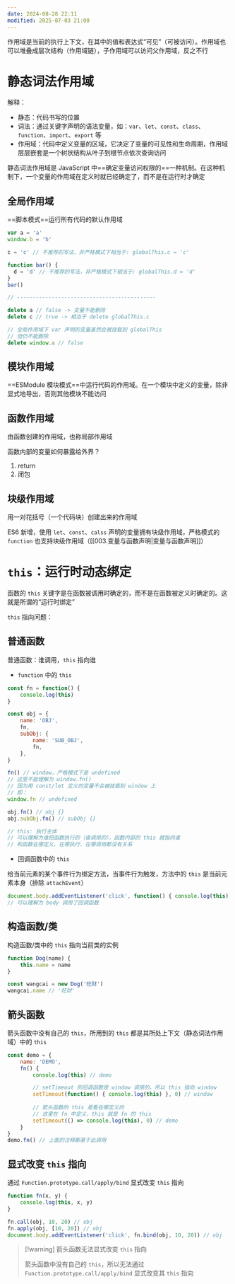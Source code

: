 ```yaml
---
date: 2024-08-28 22:11
modified: 2025-07-03 21:00
---
```


作用域是当前的执行上下文，在其中的值和表达式“可见”（可被访问）。作用域也可以堆叠成层次结构（作用域链），子作用域可以访问父作用域，反之不行

# 静态词法作用域

解释：

- 静态：代码书写的位置
- 词法：通过关键字声明的语法变量，如：`var`、`let`、`const`、`class`、`function`、`import`、`export` 等 
- 作用域：代码中定义变量的区域，它决定了变量的可见性和生命周期，作用域层层嵌套是一个树状结构从叶子到根节点依次查询访问

静态词法作用域是 JavaScript 中==确定变量访问权限的==一种机制。在这种机制下，一个变量的作用域在定义时就已经确定了，而不是在运行时才确定

## 全局作用域

==脚本模式==运行所有代码的默认作用域

```js
var a = 'a'
window.b = 'b'

c = 'c' // 不推荐的写法，非严格模式下相当于: globalThis.c = 'c'

function bar() {
  d = 'd' // 不推荐的写法，非严格模式下相当于: globalThis.d = 'd'
}
bar()

// --------------------------------------------

delete a // false -> 变量不能删除
delete c // true -> 相当于 delete globalThis.c

// 全局作用域下 var 声明的变量虽然会被挂载到 globalThis
// 但仍不能删除
delete window.a // false
```

## 模块作用域

==ESModule 模块模式==中运行代码的作用域。在一个模块中定义的变量，除非显式地导出，否则其他模块不能访问

## 函数作用域

由函数创建的作用域，也称局部作用域

函数内部的变量如何暴露给外界？

1. return
2. 闭包

## 块级作用域

用一对花括号（一个代码块）创建出来的作用域

ES6 新增，使用 `let`、`const`、`calss` 声明的变量拥有块级作用域，严格模式的 `function` 也支持块级作用域（[[003.变量与函数声明|变量与函数声明]]）

# `this`：运行时动态绑定

函数的 `this` 关键字是在函数被调用时确定的，而不是在函数被定义时确定的。这就是所谓的“运行时绑定”

`this` 指向问题：

## 普通函数

普通函数：谁调用，`this` 指向谁

- `function` 中的 `this`

```js
const fn = function() {
    console.log(this)
}

const obj = {
    name: 'OBJ',
    fn,
    subObj: {
        name: 'SUB_OBJ',
        fn,
    },
}

fn() // window，严格模式下是 undefined
// 这里不能理解为 window.fn()
// 因为用 const/let 定义的变量不会被挂载到 window 上
// 即：
window.fn // undefined

obj.fn() // obj {}
obj.subObj.fn() // subObj {}

// this: 执行主体
// 可以理解为谁把函数执行的（谁调用的），函数内部的 this 就指向谁
// 和函数在哪定义、在哪执行、在哪调用都没有关系
```

- 回调函数中的 `this`

给当前元素的某个事件行为绑定方法，当事件行为触发，方法中的 `this` 是当前元素本身（排除 `attachEvent`）

```js
document.body.addEventListener('click', function() { console.log(this) }) // body
// 可以理解为 body 调用了回调函数
```

## 构造函数/类

构造函数/类中的 `this` 指向当前类的实例

```js
function Dog(name) {
    this.name = name
}

const wangcai = new Dog('旺财')
wangcai.name // '旺财'
```

## 箭头函数

箭头函数中没有自己的 `this`，所用到的 `this` 都是其所处上下文（静态词法作用域）中的 `this`

```js
const demo = {
    name: 'DEMO',
    fn() {
        console.log(this) // demo

        // setTimeout 的回调函数是 window 调用的，所以 this 指向 window
        setTimeout(function() { console.log(this) }, 0) // window
        
        // 箭头函数的 this 是看在哪定义的
        // 这里在 fn 中定义，this 就是 fn 的 this
        setTimeout(() => console.log(this), 0) // demo
    }
}
demo.fn() // 上面的注释都基于此调用
```

## 显式改变 `this` 指向

通过 `Function.prototype.call/apply/bind` 显式改变 `this` 指向

```js
function fn(x, y) {
    console.log(this, x, y)
}

fn.call(obj, 10, 20) // obj
fn.apply(obj, [10, 20]) // obj
document.body.addEventListener('click', fn.bind(obj, 10, 20)) // obj
```

> [!warning] 箭头函数无法显式改变 `this` 指向
> 
> 箭头函数中没有自己的 `this`，所以无法通过 `Function.prototype.call/apply/bind` 显式改变其 `this` 指向
